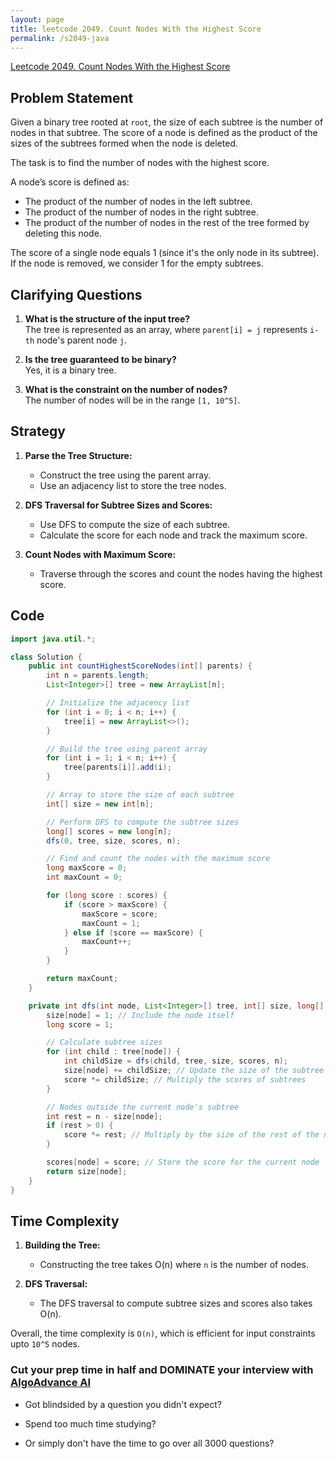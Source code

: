 ```yaml
---
layout: page
title: leetcode 2049. Count Nodes With the Highest Score
permalink: /s2049-java
---
```

[Leetcode 2049. Count Nodes With the Highest Score](https://algoadvance.github.io/algoadvance/l2049)
## Problem Statement

Given a binary tree rooted at `root`, the size of each subtree is the number of nodes in that subtree. The score of a node is defined as the product of the sizes of the subtrees formed when the node is deleted.

The task is to find the number of nodes with the highest score.

A node’s score is defined as:
- The product of the number of nodes in the left subtree.
- The product of the number of nodes in the right subtree.
- The product of the number of nodes in the rest of the tree formed by deleting this node.

The score of a single node equals 1 (since it's the only node in its subtree). If the node is removed, we consider 1 for the empty subtrees.

## Clarifying Questions

1. **What is the structure of the input tree?**  
    The tree is represented as an array, where `parent[i] = j` represents `i-th` node's parent node `j`.
    
2. **Is the tree guaranteed to be binary?**  
    Yes, it is a binary tree.

3. **What is the constraint on the number of nodes?**  
    The number of nodes will be in the range `[1, 10^5]`.

## Strategy

1. **Parse the Tree Structure:**
   - Construct the tree using the parent array.
   - Use an adjacency list to store the tree nodes.
   
2. **DFS Traversal for Subtree Sizes and Scores:**
   - Use DFS to compute the size of each subtree.
   - Calculate the score for each node and track the maximum score.
   
3. **Count Nodes with Maximum Score:**
   - Traverse through the scores and count the nodes having the highest score.

## Code

```java
import java.util.*;

class Solution {
    public int countHighestScoreNodes(int[] parents) {
        int n = parents.length;
        List<Integer>[] tree = new ArrayList[n];

        // Initialize the adjacency list
        for (int i = 0; i < n; i++) {
            tree[i] = new ArrayList<>();
        }

        // Build the tree using parent array
        for (int i = 1; i < n; i++) {
            tree[parents[i]].add(i);
        }

        // Array to store the size of each subtree
        int[] size = new int[n];

        // Perform DFS to compute the subtree sizes
        long[] scores = new long[n];
        dfs(0, tree, size, scores, n);

        // Find and count the nodes with the maximum score
        long maxScore = 0;
        int maxCount = 0;

        for (long score : scores) {
            if (score > maxScore) {
                maxScore = score;
                maxCount = 1;
            } else if (score == maxScore) {
                maxCount++;
            }
        }

        return maxCount;
    }

    private int dfs(int node, List<Integer>[] tree, int[] size, long[] scores, int n) {
        size[node] = 1; // Include the node itself
        long score = 1;

        // Calculate subtree sizes
        for (int child : tree[node]) {
            int childSize = dfs(child, tree, size, scores, n);
            size[node] += childSize; // Update the size of the subtree
            score *= childSize; // Multiply the scores of subtrees
        }

        // Nodes outside the current node's subtree
        int rest = n - size[node];
        if (rest > 0) {
            score *= rest; // Multiply by the size of the rest of the nodes
        }

        scores[node] = score; // Store the score for the current node
        return size[node];
    }
}

```

## Time Complexity

1. **Building the Tree:**
   - Constructing the tree takes O(n) where `n` is the number of nodes.

2. **DFS Traversal:**
   - The DFS traversal to compute subtree sizes and scores also takes O(n).

Overall, the time complexity is `O(n)`, which is efficient for input constraints upto `10^5` nodes.


### Cut your prep time in half and DOMINATE your interview with [AlgoAdvance AI](https://algoAdvance.com)

- Got blindsided by a question you didn't expect?

- Spend too much time studying?

- Or simply don't have the time to go over all 3000 questions?


